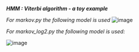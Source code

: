 ***HMM : Viterbi algorithm -­ a toy example***

*For markov.py the following model is used*
![image](https://github.com/Juanmorales177809/viterbi/assets/49843087/150175c9-8dc5-4ef9-b2bc-a2438955d539)

*For markov_log2.py the following model is used:*

![image](https://github.com/Juanmorales177809/viterbi/assets/49843087/d8dc0150-3ea6-44ed-8485-e174b6f565c6)




